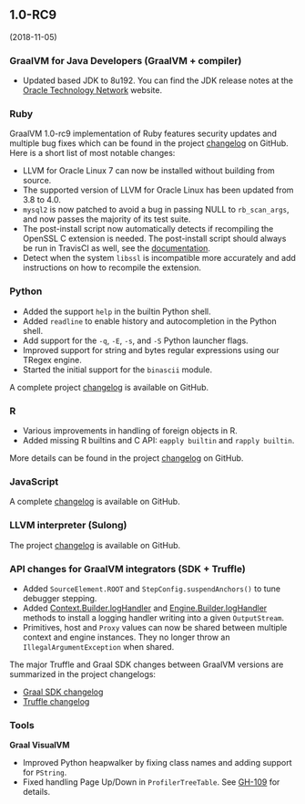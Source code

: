 ## 1.0-RC9
(2018-11-05)

### GraalVM for Java Developers (GraalVM + compiler)
* Updated based JDK to 8u192. You can find the JDK release notes at the [Oracle Technology Network](https://www.oracle.com/technetwork/java/javase/8u192-relnotes-4479409.html) website.

### Ruby
GraalVM 1.0-rc9 implementation of Ruby features security updates and multiple bug fixes
which can be found in the project [changelog](https://github.com/oracle/truffleruby/blob/master/CHANGELOG.md#10-rc-9-5-november-2018) on GitHub.  Here is a short list of most notable changes:

* LLVM for Oracle Linux 7 can now be installed without building from source.
* The supported version of LLVM for Oracle Linux has been updated from 3.8 to 4.0.
* `mysql2` is now patched to avoid a bug in passing NULL to `rb_scan_args`, and now passes the majority of its test suite.
* The post-install script now automatically detects if recompiling the OpenSSL C extension is needed. The post-install script should always be run in TravisCI as well, see the [documentation](https://github.com/oracle/truffleruby/blob/master/doc/user/standalone-distribution.md).
* Detect when the system `libssl` is incompatible more accurately and add instructions on how to recompile the extension.

### Python
* Added the support `help` in the builtin Python shell.
* Added `readline` to enable history and autocompletion in the Python shell.
* Add support for the `-q`, `-E`, `-s`, and `-S` Python launcher flags.
* Improved support for string and bytes regular expressions using our TRegex engine.
* Started the initial support for the `binascii` module.

A complete project [changelog](https://github.com/graalvm/graalpython/blob/master/CHANGELOG.md#version-100-rc9) is available on GitHub.

### R
* Various improvements in handling of foreign objects in R.
* Added missing R builtins and C API: `eapply builtin` and `rapply builtin`.

More details can be found in the project [changelog](https://github.com/oracle/fastr/blob/master/CHANGELOG.md#10-rc-9) on GitHub.

### JavaScript
A complete [changelog](https://github.com/graalvm/graaljs/blob/master/CHANGELOG.md) is available on GitHub.

### LLVM interpreter (Sulong)
The project [changelog](https://github.com/oracle/graal/blob/master/sulong/CHANGELOG.md) is available on GitHub.

### API changes for GraalVM integrators (SDK + Truffle)
* Added `SourceElement.ROOT` and `StepConfig.suspendAnchors()` to tune debugger stepping.
* Added [Context.Builder.logHandler](http://www.graalvm.org/sdk/javadoc/org/graalvm/polyglot/Context.Builder.html#logHandler-java.io.OutputStream-) and [Engine.Builder.logHandler](http://www.graalvm.org/sdk/javadoc/org/graalvm/polyglot/Engine.Builder.html#logHandler-java.io.OutputStream-) methods to install a logging handler writing into a given `OutputStream`.
* Primitives, host and `Proxy` values can now be shared between multiple context and engine instances. They no longer throw an `IllegalArgumentException` when shared.

The major Truffle and Graal SDK changes between GraalVM versions are summarized in the project changelogs:
- [Graal SDK changelog](https://github.com/oracle/graal/blob/master/sdk/CHANGELOG.md#version-10-rc9)
- [Truffle changelog](https://github.com/oracle/graal/blob/master/truffle/CHANGELOG.md#version-100-rc9)

### Tools
**Graal VisualVM**
* Improved Python heapwalker by fixing class names and adding support for `PString`.
* Fixed handling Page Up/Down in `ProfilerTreeTable`. See [GH-109](https://github.com/oracle/visualvm/issues/109) for details.

